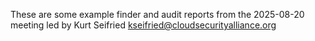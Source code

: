 These are some example finder and audit reports from the 2025-08-20 meeting led by Kurt Seifried kseifried@cloudsecurityalliance.org

